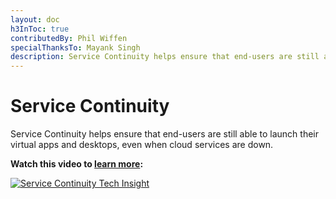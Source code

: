 ```yaml
---
layout: doc
h3InToc: true
contributedBy: Phil Wiffen
specialThanksTo: Mayank Singh
description: Service Continuity helps ensure that end-users are still able to launch their virtual apps and desktops, even when cloud services are down.
---
```

# Service Continuity

Service Continuity helps ensure that end-users are still able to launch their virtual apps and desktops, even when cloud services are down.

**Watch this video to [learn more](https://www.youtube.com/watch?v=844-fR_A14k):**

[![Service Continuity Tech Insight](/en-us/tech-zone/learn/media/shared_video-placeholder.png)](https://www.youtube.com/watch?v=844-fR_A14k)
